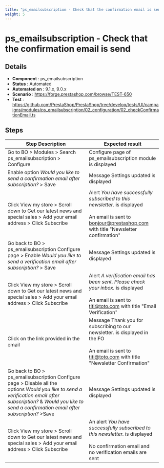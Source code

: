 ```yaml
---
title: "ps_emailsubscription - Check that the confirmation email is send"
weight: 5
---
```


# ps_emailsubscription - Check that the confirmation email is send
## Details
* **Component** : ps_emailsubscription
* **Status** : Automated
* **Automated on** : 9.1.x, 9.0.x
* **Scenario** : https://forge.prestashop.com/browse/TEST-650
* **Test** : https://github.com/PrestaShop/PrestaShop/tree/develop/tests/UI/campaigns/modules/ps_emailsubscription/02_configuration/02_checkConfirmationEmail.ts

## Steps
| Step Description | Expected result |
| ----- | ----- |
| Go to BO > Modules > Search ps_emailsubscription > Configure | Configure page of ps_emailsubscription module is displayed |
| Enable option _Would you like to send a confirmation email after subscription?_ > Save | Message Settings updated is displayed |
| Click View my store > Scroll down to Get our latest news and special sales > Add your email address > Click Subscribe | Alert _You have successfully subscribed to this newsletter._ is displayed<br><br>An email is sent to bonjour@prestashop.com with title "Newsletter confirmation" |
| Go back to BO > ps_emailsubscription Configure page > Enable _Would you like to send a verification email after subscription?_ > Save | Message Settings updated is displayed |
| Click View my store > Scroll down to Get our latest news and special sales > Add your email address > Click Subscribe | Alert _A verification email has been sent. Please check your inbox._ is displayed<br><br>An email is sent to titi@toto.com with title "Email Verification" |
| Click on the link provided in the email | Message Thank you for subscribing to our newsletter. is displayed in the FO<br><br>An email is sent to titi@toto.com with title "Newsletter Confirmation" |
| Go back to BO > ps_emailsubscription Configure page > Disable all the options _Would you like to send a verification email after subscription?_ & _Would you like to send a confirmation email after subscription?_ >Save | Message Settings updated is displayed |
| Click View my store > Scroll down to Get our latest news and special sales > Add your email address > Click Subscribe | An alert _You have successfully subscribed to this newsletter._ is displayed<br><br>No confirmation email and no verification emails are sent |
